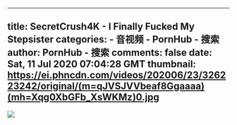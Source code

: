 
---
title: SecretCrush4K - I Finally Fucked My Stepsister
categories: 
    - 音视频
    - PornHub - 搜索
author: PornHub - 搜索
comments: false
date: Sat, 11 Jul 2020 07:04:28 GMT
thumbnail: https://ei.phncdn.com/videos/202006/23/326223242/original/(m=qJVSJVVbeaf8Ggaaaa)(mh=Xqg0XbGFb_XsWKMz)0.jpg
---

<div>   
<img src="https://ei.phncdn.com/videos/202006/23/326223242/original/(m=qJVSJVVbeaf8Ggaaaa)(mh=Xqg0XbGFb_XsWKMz)0.jpg" referrerpolicy="no-referrer">  
</div>
            